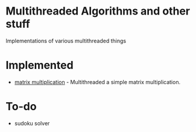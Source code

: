# Multithreaded Algorithms and other stuff

Implementations of various multithreaded things

# Implemented
* [matrix multiplication](https://github.com/Devincf/Small-Experimantal-C-Projects/tree/master/multithreading/matrixmult) - Multithreaded a simple matrix multiplication.

# To-do
* sudoku solver